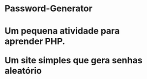 <h1>Password-Generator<h1>
  

<p>Um pequena atividade para aprender PHP.<br>
  
Um site simples que gera senhas aleatório</p>
